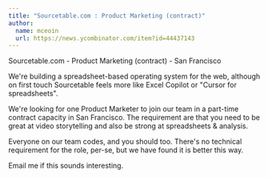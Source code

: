 ```yaml
---
title: "Sourcetable.com : Product Marketing (contract)"
author:
  name: mceoin
  url: https://news.ycombinator.com/item?id=44437143
---
```

Sourcetable.com - Product Marketing (contract) - San Francisco

We&#x27;re building a spreadsheet-based operating system for the web, although on first touch Sourcetable feels more like Excel Copilot or &quot;Cursor for spreadsheets&quot;.

We&#x27;re looking for one Product Marketer to join our team in a part-time contract capacity in San Francisco. The requirement are that you need to be great at video storytelling and also be strong at spreadsheets &amp; analysis.

Everyone on our team codes, and you should too. There&#x27;s no technical requirement for the role, per-se, but we have found it is better this way.

Email me if this sounds interesting.
<JobApplication />
